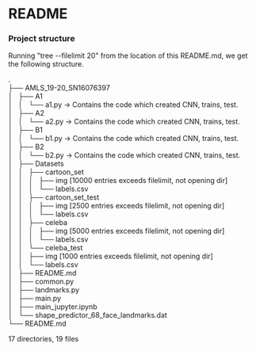 # README

### Project structure
Running "tree --filelimit 20" from the location of this README.md, we get the following structure.

.<br>
├── AMLS_19-20_SN16076397<br>
│   ├── A1<br>
│   │   └── a1.py -> Contains the code which created CNN, trains, test.<br>
│   ├── A2<br>
│   │   └── a2.py -> Contains the code which created CNN, trains, test.<br>
│   ├── B1<br>
│   │   └── b1.py -> Contains the code which created CNN, trains, test.<br>
│   ├── B2<br>
│   │   └── b2.py -> Contains the code which created CNN, trains, test.<br>
│   ├── Datasets<br>
│   │   ├── cartoon_set<br>
│   │   │   ├── img [10000 entries exceeds filelimit, not opening dir]<br>
│   │   │   └── labels.csv<br>
│   │   ├── cartoon_set_test<br>
│   │   │   ├── img [2500 entries exceeds filelimit, not opening dir]<br>
│   │   │   └── labels.csv<br>
│   │   ├── celeba<br>
│   │   │   ├── img [5000 entries exceeds filelimit, not opening dir]<br>
│   │   │   └── labels.csv<br>
│   │   └── celeba_test<br>
│   │       ├── img [1000 entries exceeds filelimit, not opening dir]<br>
│   │       └── labels.csv<br>
│   ├── README.md<br>
│   ├── common.py<br>
│   ├── landmarks.py<br>
│   ├── main.py<br>
│   ├── main_jupyter.ipynb<br>
│   └── shape_predictor_68_face_landmarks.dat<br>
└── README.md<br>

17 directories, 19 files